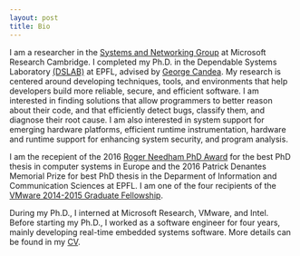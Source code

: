 ```yaml
---
layout: post
title: Bio
---
```


I am a researcher in the [Systems and Networking Group](https://www.microsoft.com/en-us/research/group/cambridge-systems-and-networking/) at Microsoft Research Cambridge. I completed my Ph.D. in the Dependable Systems Laboratory [(DSLAB)](http://dslab.epfl.ch/) at EPFL, advised by [George Candea](http://people.epfl.ch/george.candea). My research is centered around developing techniques, tools, and environments that help developers build more reliable, secure, and efficient software. I am interested in finding solutions that allow programmers to better reason about their code, and that efficiently detect bugs, classify them, and diagnose their root cause.  I am also interested in system support for emerging hardware platforms, efficient runtime instrumentation, hardware and runtime support for enhancing system security, and program analysis.
 
I am the recepient of the 2016 [Roger Needham PhD Award](http://www.eurosys.org/awards/needham-award) for the best PhD thesis in computer systems in Europe and the 2016 Patrick Denantes Memorial Prize for best PhD thesis in the Deparment of Information and Communication Sciences at EPFL. I am one of the four recipients of the <a href="https://labs.vmware.com/academic/vmware-2014-2015-graduate-fellowships" target="_top">VMware 2014-2015 Graduate Fellowship</a>.

During my Ph.D., I interned at Microsoft Research, VMware, and Intel. Before starting my Ph.D., I worked as a software engineer for four years, mainly developing real-time embedded systems software. More details can be found in my <a href="{{ site.baseurl }}public/cv.pdf">CV</a>.
